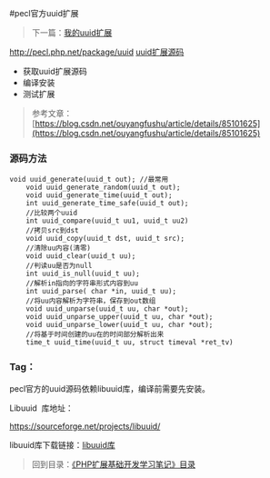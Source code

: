 #pecl官方uuid扩展

> 下一篇：[我的uuid扩展](<5.3.md>)

http://pecl.php.net/package/uuid [uuid扩展源码](http://pecl.php.net/package/uuid)

- 获取uuid扩展源码
- 编译安装
- 测试扩展


> 参考文章：[https://blog.csdn.net/ouyangfushu/article/details/85101625](https://blog.csdn.net/ouyangfushu/article/details/85101625)


### 源码方法


```
void uuid_generate(uuid_t out); //最常用
    void uuid_generate_random(uuid_t out);
    void uuid_generate_time(uuid_t out);
    int uuid_generate_time_safe(uuid_t out);
    //比较两个uuid
    int uuid_compare(uuid_t uu1, uuid_t uu2) 
    //拷贝src到dst
    void uuid_copy(uuid_t dst, uuid_t src);
    //清除uu内容(清零)
    void uuid_clear(uuid_t uu);
    //判读uu是否为null
    int uuid_is_null(uuid_t uu);
    //解析in指向的字符串形式内容到uu
    int uuid_parse( char *in, uuid_t uu);
    //将uu内容解析为字符串，保存到out数组
    void uuid_unparse(uuid_t uu, char *out);
    void uuid_unparse_upper(uuid_t uu, char *out);
    void uuid_unparse_lower(uuid_t uu, char *out);
    //将基于时间创建的uu在的时间部分解析出来
    time_t uuid_time(uuid_t uu, struct timeval *ret_tv)
```


### Tag：

pecl官方的uuid源码依赖libuuid库，编译前需要先安装。

Libuuid  库地址：

https://sourceforge.net/projects/libuuid/

libuuid库下载链接：[libuuid库](http://nchc.dl.sourceforge.net/project/libuuid/libuuid-1.0.3.tar.gz)

> 回到目录：[《PHP扩展基础开发学习笔记》目录](<index.md>)